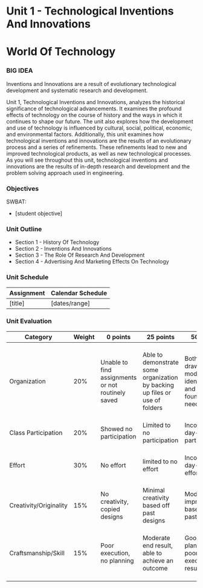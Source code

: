 # Unit 1 - Technological Inventions And Innovations

# World Of Technology

### BIG IDEA

Inventions and Innovations are a result of evolutionary technological development and systematic research
and development.

Unit 1, Technological Inventions and Innovations, analyzes the historical significance of technological advancements.
It examines the profound effects of technology on the course of history and the ways in which it continues to shape
our future. The unit also explores how the development and use of technology is influenced by cultural, social,
political, economic, and environmental factors. Additionally, this unit examines how technological inventions and
innovations are the results of an evolutionary process and a series of refinements. These refinements lead to new
and improved technological products, as well as new technological processes. As you will see throughout this unit,
technological inventions and innovations are the results of in-depth research and development and the problem solving
approach used in engineering.

### Objectives

SWBAT:

- [student objective]

### Unit Outline

- Section 1 - History Of Technology
- Section 2 - Inventions And Innovations
- Section 3 - The Role Of Research And Development
- Section 4 - Advertising And Marketing Effects On Technology

### Unit Schedule

| Assignment  | Calendar Schedule |
| ------------- | ------------- |
| [title]  | [dates/range]   |

### Unit Evaluation

| Category | Weight | 0 points  | 25 points | 50 points | 75 points | 100 points |
| ------------- | ------------- | ------------- | ------------- | ------------- | ------------- | ------------- |
| Organization | 20% | Unable to find assignments or not routinely saved | Able to demonstrate some organization by backing up files or use of folders | Both drawings and models are identifiable and can be found if needed | All drawings are in a folder and models organized by folders in Google Drive | All drawings are in a folder labeled correctly and models organized by folders in Google Drive labeled correctly |
| Class Participation | 20% | Showed no participation | Limited to no participation | Inconsistent day-to-day participation | Participated only when needed  | Engaged daily and actively participated |
| Effort | 30% | No effort | limited to no effort | Inconsistent day-to-day effort | Showed effort only when needed or routinely directed | Continuous day-to-day effort with or without direction |
| Creativity/Originality | 15% | No creativity, copied designs | Minimal creativity based off past designs | Moderate improvements based off past designs | Complete overhaul of past or found designs | Completely new idea/design |
| Craftsmanship/Skill | 15% | Poor execution, no planning | Moderate end result, able to achieve an outcome | Good planning but poorly executed end result | Good planning and good end result although not what had been designed or communicated | Great planning & execution able to achieve what had been designed or communicated |
